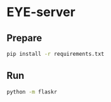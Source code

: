 # EYE-server

## Prepare

```sh
pip install -r requirements.txt
```

## Run

```sh
python -m flaskr
```
